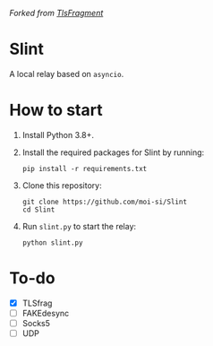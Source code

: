 *Forked from [TlsFragment](https://github.com/maoist2009/TlsFragment)*
# Slint
A local relay based on `asyncio`.
# How to start
1. Install Python 3.8+.
2. Install the required packages for Slint by running:
   
   ```
   pip install -r requirements.txt
   ```
3. Clone this repository:
   
   ```
   git clone https://github.com/moi-si/Slint
   cd Slint
   ```
4. Run `slint.py` to start the relay:
   
   ```
   python slint.py
   ```
# To-do
- [x] TLSfrag
- [ ] FAKEdesync
- [ ] Socks5
- [ ] UDP
